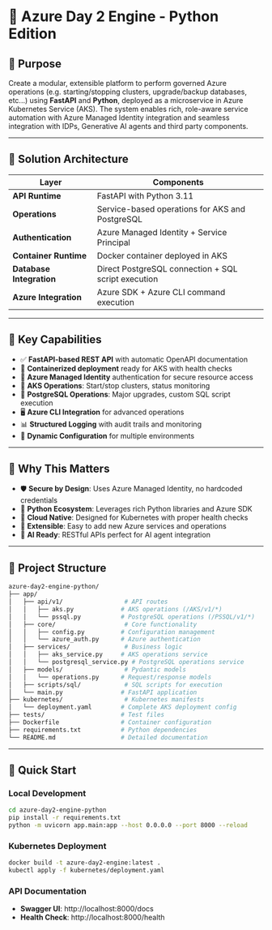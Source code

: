 
# 🧾 Azure Day 2 Engine - Python Edition

## 🎯 Purpose

Create a modular, extensible platform to perform governed Azure operations (e.g. starting/stopping clusters, upgrade/backup databases, etc...) using **FastAPI** and **Python**, deployed as a microservice in Azure Kubernetes Service (AKS). The system enables rich, role-aware service automation with Azure Managed Identity integration and seamless integration with IDPs, Generative AI agents and third party components.

---

## 🧠 Solution Architecture

| Layer | Components |
|-------|------------|
| **API Runtime** | FastAPI with Python 3.11 |
| **Operations** | Service-based operations for AKS and PostgreSQL |
| **Authentication** | Azure Managed Identity + Service Principal |
| **Container Runtime** | Docker container deployed in AKS |
| **Database Integration** | Direct PostgreSQL connection + SQL script execution |
| **Azure Integration** | Azure SDK + Azure CLI command execution |

---

## 🔌 Key Capabilities

- ✅ **FastAPI-based REST API** with automatic OpenAPI documentation
- 🐳 **Containerized deployment** ready for AKS with health checks
- 🔐 **Azure Managed Identity** authentication for secure resource access
- 🔄 **AKS Operations**: Start/stop clusters, status monitoring
- 🐘 **PostgreSQL Operations**: Major upgrades, custom SQL script execution
- 🖥️ **Azure CLI Integration** for advanced operations
- 📊 **Structured Logging** with audit trails and monitoring
- 🔧 **Dynamic Configuration** for multiple environments

---

## 🧠 Why This Matters

- 🛡️ **Secure by Design**: Uses Azure Managed Identity, no hardcoded credentials
- 🐍 **Python Ecosystem**: Leverages rich Python libraries and Azure SDK
- 🚀 **Cloud Native**: Designed for Kubernetes with proper health checks
- 🔌 **Extensible**: Easy to add new Azure services and operations
- 🧠 **AI Ready**: RESTful APIs perfect for AI agent integration

---

## 📜 Project Structure

```bash
azure-day2-engine-python/
├── app/
│   ├── api/v1/                 # API routes
│   │   ├── aks.py             # AKS operations (/AKS/v1/*)
│   │   └── pssql.py           # PostgreSQL operations (/PSSQL/v1/*)
│   ├── core/                   # Core functionality
│   │   ├── config.py          # Configuration management
│   │   └── azure_auth.py      # Azure authentication
│   ├── services/               # Business logic
│   │   ├── aks_service.py     # AKS operations service
│   │   └── postgresql_service.py # PostgreSQL operations service
│   ├── models/                 # Pydantic models
│   │   └── operations.py      # Request/response models
│   ├── scripts/sql/            # SQL scripts for execution
│   └── main.py                # FastAPI application
├── kubernetes/                 # Kubernetes manifests
│   └── deployment.yaml        # Complete AKS deployment config
├── tests/                     # Test files
├── Dockerfile                 # Container configuration
├── requirements.txt           # Python dependencies
└── README.md                  # Detailed documentation
```

---

## 🚀 Quick Start

### Local Development
```bash
cd azure-day2-engine-python
pip install -r requirements.txt
python -m uvicorn app.main:app --host 0.0.0.0 --port 8000 --reload
```

### Kubernetes Deployment
```bash
docker build -t azure-day2-engine:latest .
kubectl apply -f kubernetes/deployment.yaml
```

### API Documentation
- **Swagger UI**: http://localhost:8000/docs
- **Health Check**: http://localhost:8000/health